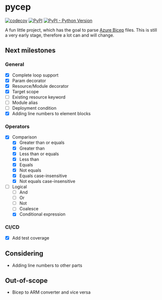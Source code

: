 # pycep

[![codecov](https://codecov.io/gh/gruebel/pycep/branch/master/graph/badge.svg?token=49WHVYGE1D)](https://codecov.io/gh/gruebel/pycep)
[![PyPI](https://img.shields.io/pypi/v/pycep-parser)](https://pypi.org/project/pycep-parser/)
[![PyPI - Python Version](https://img.shields.io/pypi/pyversions/pycep-parser)](https://github.com/gruebel/pycep)

A fun little project, which has the goal to parse
[Azure Bicep](https://github.com/Azure/bicep) files.
This is still a very early stage, therefore a lot can and will change.

## Next milestones

### General
- [x] Complete loop support
- [x] Param decorator
- [x] Resource/Module decorator
- [x] Target scope
- [ ] Existing resource keyword
- [ ] Module alias
- [ ] Deployment condition
- [x] Adding line numbers to element blocks

### Operators
- [x] Comparison
  - [x] Greater than or equals
  - [x] Greater than
  - [x] Less than or equals
  - [x] Less than
  - [x] Equals
  - [x] Not equals
  - [x] Equals case-insensitive
  - [x] Not equals case-insensitive
- [ ] Logical
  - [ ] And
  - [ ] Or
  - [ ] Not
  - [ ] Coalesce
  - [x] Conditional expression

### CI/CD
- [x] Add test coverage

## Considering
- Adding line numbers to other parts

## Out-of-scope
- Bicep to ARM converter and vice versa
